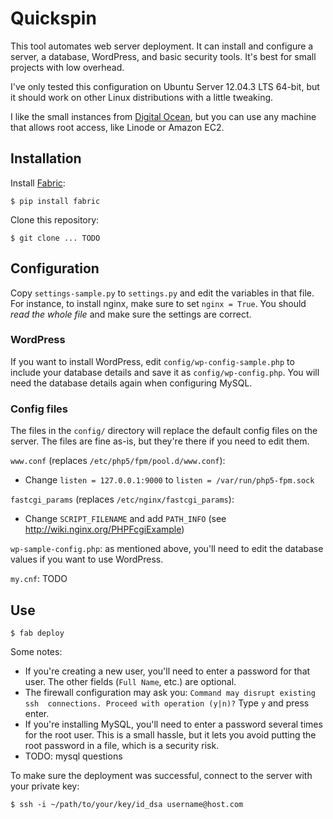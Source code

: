 Quickspin
=========

This tool automates web server deployment. It can install and configure a 
server, a database, WordPress, and basic security tools. It's best for small 
projects with low overhead.

I've only tested this configuration on Ubuntu Server 12.04.3 LTS 64-bit, but 
it should work on other Linux distributions with a little tweaking.

I like the small instances from [Digital 
Ocean](https://www.digitalocean.com/), but you can use any machine that allows 
root access, like Linode or Amazon EC2.

Installation
------------

Install [Fabric](http://docs.fabfile.org/en/1.8/):

    $ pip install fabric

Clone this repository:

    $ git clone ... TODO

Configuration
-------------

Copy `settings-sample.py` to `settings.py` and edit the variables in that 
file. For instance, to install nginx, make sure to set `nginx = True`. You 
should *read the whole file* and make sure the settings are correct.

### WordPress

If you want to install WordPress, edit `config/wp-config-sample.php` to 
include your database details and save it as `config/wp-config.php`. You will 
need the database details again when configuring MySQL.

### Config files

The files in the `config/` directory will replace the default config files on 
the server. The files are fine as-is, but they're there if you need to edit 
them.

`www.conf` (replaces `/etc/php5/fpm/pool.d/www.conf`):

* Change `listen = 127.0.0.1:9000` to `listen = /var/run/php5-fpm.sock`

`fastcgi_params` (replaces `/etc/nginx/fastcgi_params`):

* Change `SCRIPT_FILENAME` and add `PATH_INFO` (see 
  http://wiki.nginx.org/PHPFcgiExample)

`wp-sample-config.php`: as mentioned above, you'll need to edit the database 
values if you want to use WordPress.

`my.cnf`: TODO

Use
---

    $ fab deploy

Some notes:

* If you're creating a new user, you'll need to enter a password for that 
  user. The other fields (`Full Name`, etc.) are optional.
* The firewall configuration may ask you: `Command may disrupt existing ssh 
  connections. Proceed with operation (y|n)?` Type `y` and press enter.
* If you're installing MySQL, you'll need to enter a password several 
  times for the root user. This is a small hassle, but it lets you avoid 
  putting the root password in a file, which is a security risk.
* TODO: mysql questions



To make sure the deployment was successful, connect to the server with your 
private key:

    $ ssh -i ~/path/to/your/key/id_dsa username@host.com

